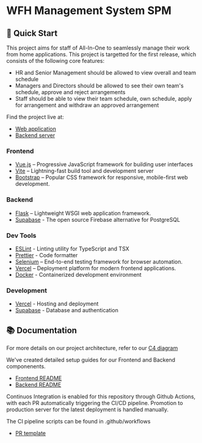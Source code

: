 
# WFH Management System SPM

## 🚀 Quick Start

This project aims for staff of All-In-One to seamlessly manage their work from home applications. This project is targetted for the first release, which consists of the following core features:

- HR and Senior Management should be allowed to view overall and team schedule
- Managers and Directors should be allowed to see their own team's schedule, approve and reject arrangements
- Staff should be able to view their team schedule, own schedule, apply for arrangement and withdraw an approved arrangement

Find the project live at:

- [Web application](https://spm-mee-rebus.vercel.app/)
- [Backend server](https://earnest-grace-production-04af.up.railway.app/home)

### Frontend

- [Vue.js](https://vuejs.org/) – Progressive JavaScript framework for building user interfaces
- [Vite](https://vitejs.dev/) – Lightning-fast build tool and development server
- [Bootstrap](https://getbootstrap.com/) – Popular CSS framework for responsive, mobile-first web development.

### Backend

- [Flask](https://flask.palletsprojects.com/) – Lightweight WSGI web application framework.
- [Supabase](https://supabase.com/) - The open source Firebase alternative for
  PostgreSQL

### Dev Tools

- [ESLint](https://eslint.org/) - Linting utility for TypeScript and TSX
- [Prettier](https://prettier.io/) - Code formatter
- [Selenium](https://www.selenium.dev/) – End-to-end testing framework for browser automation.
- [Vercel](https://vercel.com/) – Deployment platform for modern frontend applications.
- [Docker](https://www.docker.com/) - Containerized development environment

### Development

- [Vercel](https://vercel.com/) - Hosting and deployment
- [Supabase](https://supabase.com/) - Database and authentication

## 📚 Documentation

For more details on our project architecture, refer to our [C4 diagram](https://drive.google.com/file/d/1vJXdjTIHsBkzjJ09ZdxLewhopmxx2CXq/view?usp=drive_link)

We've created detailed setup guides for our Frontend and Backend componenents.

- [Frontend README](https://github.com/Dayment/SPM-MeeRebus/blob/main/SPM-MeeRebus/README.md)
- [Backend README](https://github.com/Dayment/SPM-MeeRebus/blob/main/backend/README.md)

Continuos Integration is enabled for this repository through Github Actions, with each PR automatically triggering the CI/CD pipeline. Promotion to production server for the latest deployment is handled manually.

The CI pipeline scripts can be found in .github/workflows

- [PR template](https://github.com/Dayment/SPM-MeeRebus/blob/main/.github/PULL_REQUEST_TEMPLATE.md)
